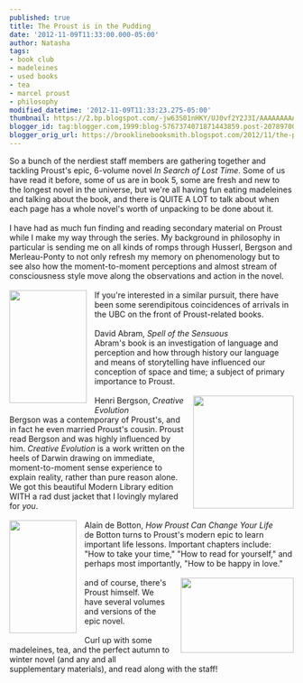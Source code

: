 ```yaml
---
published: true
title: The Proust is in the Pudding
date: '2012-11-09T11:33:00.000-05:00'
author: Natasha
tags:
- book club
- madeleines
- used books
- tea
- marcel proust
- philosophy
modified_datetime: '2012-11-09T11:33:23.275-05:00'
thumbnail: https://2.bp.blogspot.com/-jw63S01nHKY/UJ0vf2Y2J3I/AAAAAAAAA8A/seDuIYYlF-o/s72-c/IMAG0465-1-1.jpg
blogger_id: tag:blogger.com,1999:blog-5767374071871443859.post-2078970086315314804
blogger_orig_url: https://brooklinebooksmith.blogspot.com/2012/11/the-proust-is-in-pudding.html
---
```


So a bunch of the nerdiest staff members are gathering together and tackling Proust's epic, 6-volume novel <i>In Search of Lost Time</i>. Some of us have read it before, some of us are in book 5, some are fresh and new to the longest novel in the universe, but we're all having fun eating madeleines and talking about the book, and there is QUITE A LOT to talk about when each page has a whole novel's worth of unpacking to be done about it.<br /><br />I have had as much fun finding and reading secondary material on Proust while I make my way through the series. My background in philosophy in particular is sending me on all kinds of romps through Husserl, Bergson and Merleau-Ponty to not only refresh my memory on phenomenology but to see also how the moment-to-moment perceptions and almost stream of consciousness style move along the observations and action in the novel.<br /><br /><a href="https://2.bp.blogspot.com/-jw63S01nHKY/UJ0vf2Y2J3I/AAAAAAAAA8A/seDuIYYlF-o/s1600/IMAG0465-1-1.jpg" imageanchor="1" style="clear: left; float: left; margin-bottom: 1em; margin-right: 1em;"><img border="0" height="200" src="https://2.bp.blogspot.com/-jw63S01nHKY/UJ0vf2Y2J3I/AAAAAAAAA8A/seDuIYYlF-o/s200/IMAG0465-1-1.jpg" width="137" /></a>If you're interested in a similar pursuit, there have been some serendipitous coincidences of arrivals in the UBC on the front of Proust-related books.<br /><br />David Abram, <i>Spell of the Sensuous</i><br />Abram's book is an investigation of language and perception and how through history our language and means of storytelling have influenced our conception of space and time; a subject of primary importance to Proust.<br /><br /><a href="https://3.bp.blogspot.com/-RJPyyXA6W9w/UJ0vhSIYCNI/AAAAAAAAA8I/aLxRO4yZaiU/s1600/IMAG0464-1-1.jpg" imageanchor="1" style="clear: right; float: right; margin-bottom: 1em; margin-left: 1em;"><img border="0" height="200" src="https://3.bp.blogspot.com/-RJPyyXA6W9w/UJ0vhSIYCNI/AAAAAAAAA8I/aLxRO4yZaiU/s200/IMAG0464-1-1.jpg" width="178" /></a>Henri Bergson, <i>Creative Evolution</i><br />Bergson was a contemporary of Proust's, and in fact he even married Proust's cousin. Proust read Bergson and was highly influenced by him. <i>Creative Evolution</i> is a work written on the heels of Darwin drawing on immediate, moment-to-moment sense experience to explain reality, rather than pure reason alone. We got this beautiful Modern Library edition WITH a rad dust jacket that I lovingly mylared for <i>you</i>.<br /><br /><a href="https://3.bp.blogspot.com/-pe6eZDEDZy4/UJ0vkOqUUHI/AAAAAAAAA8Y/MxVeGHXj1O8/s1600/IMAG0467-1.jpg" imageanchor="1" style="clear: left; float: left; margin-bottom: 1em; margin-right: 1em;"><img border="0" height="200" src="https://3.bp.blogspot.com/-pe6eZDEDZy4/UJ0vkOqUUHI/AAAAAAAAA8Y/MxVeGHXj1O8/s200/IMAG0467-1.jpg" width="119" /></a>Alain de Botton, <i>How Proust Can Change Your Life</i><br />de Botton turns to Proust's modern epic to learn important life lessons. Important chapters include: "How to take your time," "How to read for yourself," and perhaps most importantly, "How to be happy in love."<br /><br /><a href="https://2.bp.blogspot.com/-Q58hArskMUE/UJ0viUUwl0I/AAAAAAAAA8Q/6QB41EsEF24/s1600/IMAG0466-1-1.jpg" imageanchor="1" style="clear: right; float: right; margin-bottom: 1em; margin-left: 1em;"><img border="0" height="133" src="https://2.bp.blogspot.com/-Q58hArskMUE/UJ0viUUwl0I/AAAAAAAAA8Q/6QB41EsEF24/s200/IMAG0466-1-1.jpg" width="200" /></a>and of course, there's Proust himself. We have several volumes and versions of the epic novel.<br /><br />Curl up with some madeleines, tea, and the perfect autumn to winter novel (and any and all supplementary materials), and read along with the staff!